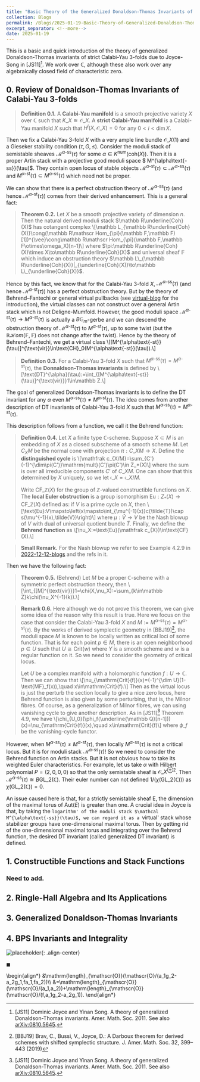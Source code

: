 ```yaml
---
title: "Basic Theory of the Generalized Donaldson-Thomas Invariants of Joyce-Song"
collection: Blogs
permalink: /Blogs/2025-01-19-Basic-Theory-of-Generalized-Donaldson-Thomas-Invariants-of-Joyce-Song
excerpt_separator: <!--more-->
date: 2025-01-19
---
```

This is a basic and quick introduction of the theory of generalized Donaldson-Thomas invariants of strict Calabi-Yau $3$-folds due to Joyce-Song
in [JS11][^1]. We work over $\mathbb C$, although these also work over any algebraically closed field of characteristic zero.

<!--more-->

## 0. Review of Donaldson-Thomas Invariants of Calabi-Yau $3$-folds

> **Definition 0.1.** A **Calabi-Yau manifold** is a smooth projective variety $X$ over $\mathbb C$ such that $K\_X\cong\mathscr O\_X$.
> A **strict Calabi-Yau manifold** is a Calabi-Yau manifold $X$ such that $H^i(X,\mathscr O\_X)=0$ for any $0<i<\dim X$.

Then we fix a Calabi-Yau $3$-fold $X$ with a very ample line bundle $\mathscr O\_X(1)$ and a Gieseker stability condition $(\tau,G,\leq)$. Consider the moduli stack of semistable sheaves $\mathcal M^{\alpha\text{-ss}}(\tau)$ for some $\alpha\in K^{\text{num}}(\text{coh}(X))$. Then it is a proper Artin stack
with a projective good moduli space $ M^{\alpha\text{-ss}}(\tau)$. They contain open locus of stable objects $\mathcal M^{\alpha\text{-st}}(\tau)\subset\mathcal M^{\alpha\text{-ss}}(\tau)$ and $M^{\alpha\text{-st}}(\tau)\subset M^{\alpha\text{-ss}}(\tau)$ which need not be proper.

We can show that there is a perfect obstruction theory of $\mathcal M^{\alpha\text{-ss}}(\tau)$ (and hence $\mathcal M^{\alpha\text{-st}}(\tau)$) comes from their derived enhancement. This is a general fact:

> **Theorem 0.2.** Let $X$ be a smooth projective variety of dimension $n$. Then the natural derived moduli stack $\mathbb R\underline{Coh}(X)$ has cotangent complex \\[\mathbb L\_{\mathbb R\underline{Coh}(X)}\cong(\mathbb R\mathscr Hom\_{\pi}(\mathbb F,\mathbb F)[1])^{\vee}\cong\mathbb R\mathscr Hom\_{\pi}(\mathbb F,\mathbb F\otimes\omega\_X)[n-1]\\]
> where $\pi:\mathbb R\underline{Coh}(X)\times X\to\mathbb R\underline{Coh}(X)$ and universal sheaf $\mathbb F$ which induce an obstruction theory $\mathbb L\_{\mathbb R\underline{Coh}(X)}|_{\underline{Coh}(X)}\to\mathbb L\_{\underline{Coh}(X)}$.

Hence by this fact, we know that for the Calabi-Yau $3$-fold $X$, $\mathcal M^{\alpha\text{-ss}}(\tau)$ (and hence $\mathcal M^{\alpha\text{-st}}(\tau)$) has
a perfect obstruction theory. But by the theory of Behrend–Fantechi or general virtual pullbacks (see [virtual-blog](https://dvlxlwz.github.io//Blogs/2025-01-14-A-Brief-Introduction-to-the-Virtual-Intersection-Theory) for the introduction), the virtual classes can not construct over a general Artin stack which is not Deligne-Mumfold. However, the good moduli space $\mathcal M^{\alpha\text{-st}}(\tau)\to M^{\alpha\text{-st}}(\tau)$ is actually a $B\mathbb G_m$-gerbe and we can descend the obstruction theory of $\mathcal M^{\alpha\text{-st}}(\tau)$ to $M^{\alpha\text{-st}}(\tau)$, up to some twist (but the $\mathbb R\mathscr Hom(\mathbb F,\mathbb F)$ does not change after the twist). Hence by the theory of Behrend–Fantechi, we get a virtual class 
\\[[M^{\alpha\text{-st}}(\tau)]^{\text{vir}}\in\text{CH}_0(M^{\alpha\text{-st}}(\tau)).\\]

> **Definition 0.3.** For a Calabi-Yau $3$-fold $X$ such that $M^{\alpha\text{-ss}}(\tau)=M^{\alpha\text{-st}}(\tau)$, the **Donnaldson-Thomas invariants** is defined by \\[\text{DT}^{\alpha}(\tau):=\int\_{[M^{\alpha\text{-st}}(\tau)]^{\text{vir}}}1\in\mathbb Z.\\]

The goal of generalized Donaldson-Thomas invariants is to define the DT invariant for any $\alpha$ even $M^{\alpha\text{-ss}}(\tau)\neq M^{\alpha\text{-st}}(\tau)$.
The idea comes from another description of DT invariants of Calabi-Yau $3$-fold $X$ such that $M^{\alpha\text{-ss}}(\tau)=M^{\alpha\text{-st}}(\tau)$.

This description follows from a function, we call it the Behrend function:

> **Definition 0.4.** Let $X$ a finite type $\mathbb C$-scheme. Suppose $X\subset M$ is an embedding of $X$ as a closed subscheme of a smooth scheme $M$. Let $C_XM$ be the normal cone with projection $\pi: C\_XM\to X$. Define the **distinguished cycle** is \\[\mathfrak c\_{X/M}=\sum\_{C'}(-1)^{\dim\pi(C')}\mathrm{mult}(C')\pi(C')\in Z_*(X)\\]
> where the sum is over all irreducible components $C'$ of $C\_XM$. One can show that this determined by $X$ uniquely, so we let $\mathfrak c\_{X}=\mathfrak c\_{X/M}$.
>
> Write $\text{CF}\_{\mathbb Z}(X)$ for the group of $\mathbb Z$-valued constructible functions on $X$. The **local Euler obstruction** is a group isomorphism $\text{Eu}:Z_*(X)\to\text{CF}\_{\mathbb Z}(X)$ defined as: if $V$ is a prime cycle on $X$, then \\[\text{Eu}:V\mapsto\left(x\mapsto\int\_{\mu^{-1}(x)}c(\tilde{T})\cap s(\mu^{-1}(x),\tilde{V})\right)\\]
> where $\mu:\tilde{V}\to V$ be the Nash blowup of $V$ with dual of universal quotient bundle $\tilde{T}$. Finally, we define the **Behrend function** as
> \\[\nu_X:=\text{Eu}(\mathfrak c\_{X})\in\text{CF}(X).\\]

> **Small Remark.** For the Nash blowup we refer to see Example 4.2.9 in [2022-12-12-blogs](https://dvlxlwz.github.io//Blogs/2022-12-12-Some-Gaps-and-Examples-in-Intersection-Theory-by-Fulton-I) and the refs in it.

Then we have the following fact:

> **Theorem 0.5.** (Behrend) Let $M$ be a proper $\mathbb C$-scheme with a symmetric perfect obstruction theory, then 
> \\[\int\_{[M]^{\text{vir}}}1=\chi(X,\nu\_X):=\sum\_{k\in\mathbb Z}k\chi(\nu\_X^{-1}(k)).\\]

> **Remark 0.6.** Here although we do not prove this theorem, we can give some idea of the reason why this result is true.
> Here we focus on the case that consider the Calabi-Yau $3$-fold $X$ and $M:=M^{\alpha\text{-ss}}(\tau)=M^{\alpha\text{-st}}(\tau)$.
> By the works of derived symplectic geometry in [BBJ19][^2], the moduli space $M$ is known to be locally written as critical loci of some function. That is for each point $p\in M$, there is an open neighborhood $p\in U$ such that $U\cong\mathrm{Crit}(w)$ where $Y$ is a smooth scheme and $w$ is a regular function on it.
> So we need to consider the geometry of critical locus.
>
> Let $U$ be a complex manifold with a holomorphic function $f:U\to\mathbb C$. Then we can show that
> \\[\nu\_{\mathrm{Crit}(f)}(x)=(-1)^{\dim U}(1-\text{MF}_f(x)),\quad x\in\mathrm{Crit}(f).\\]
> Then as the virtual locus is just the perturb the section locally to give a nice zero locus, here Behrend function is also given by some perturbing, that is, the Milnor fibres. Of course, as a generalization of Milnor fibres, we can using vanishing cycle to give another description. As in [JS11][^1] Theorem 4.9, we have
> \\[\chi\_{U\_0}(\phi\_f(\underline{\mathbb Q}[n-1]))(x)=\nu\_{\mathrm{Crit}(f)}(x),\quad x\in\mathrm{Crit}(f)\\]
> where $\phi\_f$ be the vanishing-cycle functor.

However, when $M^{\alpha\text{-ss}}(\tau)\neq M^{\alpha\text{-st}}(\tau)$, then locally $M^{\alpha\text{-ss}}(\tau)$ is not a critical locus. But it is for moduli stack $\mathcal M^{\alpha\text{-ss}}(\tau)$! So we need to consider the Behrend function on Artin stacks. But  it is not obvious how to take
its weighted Euler characteristics. For example, let us take $\alpha$ with Hilbert polynomial $P = (2, 0, 0, 0)$ so that the only semistable sheaf is $\mathscr O\_X^{\oplus 2}$. Then $\mathcal M^{\alpha\text{-ss}}(\tau)\cong B\text{GL}\_2(\mathbb C)$. Their euler number can not defined $1/(\chi(\text{GL}\_2(\mathbb C)))$
as $\chi(\text{GL}\_2(\mathbb C))=0$.

An issue caused here is that, for a strictly semistable sheaf E, the dimension of the maximal torus of $\text{Aut}(E)$ is greater than one. A crucial idea in Joyce  is that, by taking the `logarithm' of the moduli stack $\mathcal M^{\alpha\text{-ss}}(\tau)$, we can regard it as a `virtual'
stack whose stabilizer groups have one-dimensional maximal torus. Then by getting
rid of the one-dimensional maximal torus and integrating over the Behrend function,
the desired DT invariant (called generalized DT invariant) is defined.


## 1. Constructible Functions and Stack Functions
### Need to add.


## 2. Ringle-Hall Algebra and Its Applications


## 3. Generalized Donaldson-Thomas Invariants


## 4. BPS Invariants and Integrality



![placeholder](/MyBlogs/my_pics/2023-01-19-1.png){: .align-center}

$\blacksquare$


<html>
<head>
  <meta charset="utf-8">
  <meta name="viewport" content="width=device-width">
  <script src="https://polyfill.io/v3/polyfill.min.js?features=es6"></script>
  <script id="MathJax-script" async
          src="https://cdn.jsdelivr.net/npm/mathjax@3/es5/tex-mml-chtml.js">
  </script>
</head>
<body>
<p>
\begin{align*}
&\mathrm{length}_{\mathscr{O}}(\mathscr{O}/(a_1g_2-a_2g_1,fa_1,fa_2))\\
&=\mathrm{length}_{\mathscr{O}}(\mathscr{O}/(a_1,a_2))+\mathrm{length}_{\mathscr{O}}(\mathscr{O}/(f,a_1g_2-a_2g_1)).
\end{align*}
</p>
</body>
</html>



[^1]: [JS11] Dominic Joyce and Yinan Song. A theory of generalized Donaldson-Thomas invariants. Amer. Math. Soc. 2011. See also [arXiv:0810.5645](https://arxiv.org/abs/0810.5645).

[^2]: [BBJ19] Brav, C., Bussi, V., Joyce, D.: A Darboux theorem for derived schemes with shifted symplectic structure. J. Amer. Math. Soc. 32, 399–443 (2019)


